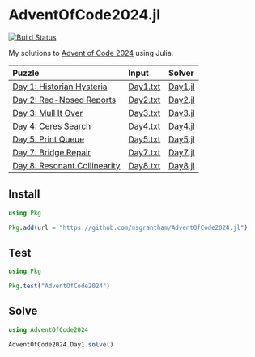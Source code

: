 # AdventOfCode2024.jl

[![Build Status](https://github.com/nsgrantham/AdventOfCode2024.jl/actions/workflows/CI.yml/badge.svg?branch=main)](https://github.com/nsgrantham/AdventOfCode2024.jl/actions/workflows/CI.yml?query=branch%3Amain)

My solutions to [Advent of Code 2024](https://adventofcode.com/2024) using Julia.

| Puzzle                                                              | Input                         | Solver                     |
|:--------------------------------------------------------------------|:------------------------------|:---------------------------|
| [Day 1: Historian Hysteria](https://adventofcode.com/2024/day/1)    | [Day1.txt](./data/Day1.txt)   | [Day1.jl](./src/Day1.jl)   |
| [Day 2: Red-Nosed Reports](https://adventofcode.com/2024/day/2)     | [Day2.txt](./data/Day2.txt)   | [Day2.jl](./src/Day2.jl)   |
| [Day 3: Mull It Over](https://adventofcode.com/2024/day/3)          | [Day3.txt](./data/Day3.txt)   | [Day3.jl](./src/Day3.jl)   |
| [Day 4: Ceres Search](https://adventofcode.com/2024/day/4)          | [Day4.txt](./data/Day4.txt)   | [Day4.jl](./src/Day4.jl)   |
| [Day 5: Print Queue](https://adventofcode.com/2024/day/5)           | [Day5.txt](./data/Day5.txt)   | [Day5.jl](./src/Day5.jl)   |
| [Day 7: Bridge Repair](https://adventofcode.com/2024/day/7)         | [Day7.txt](./data/Day7.txt)   | [Day7.jl](./src/Day7.jl)   |
| [Day 8: Resonant Collinearity](https://adventofcode.com/2024/day/8) | [Day8.txt](./data/Day8.txt)   | [Day8.jl](./src/Day8.jl)   |


## Install

```julia
using Pkg

Pkg.add(url = "https://github.com/nsgrantham/AdventOfCode2024.jl")
```

## Test

```julia
using Pkg

Pkg.test("AdventOfCode2024")
```

## Solve

```julia
using AdventOfCode2024

AdventOfCode2024.Day1.solve()
```
